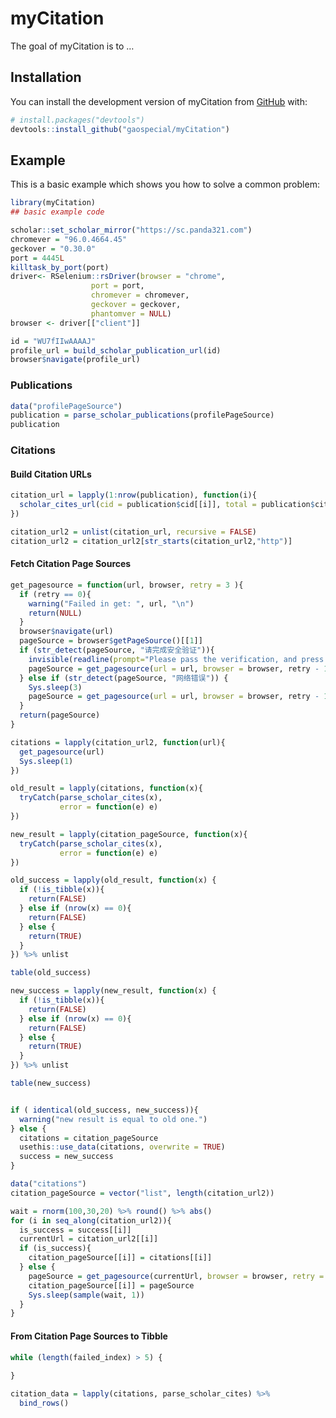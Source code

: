 
<!-- README.md is generated from README.Rmd. Please edit that file -->

# myCitation

<!-- badges: start -->
<!-- badges: end -->

The goal of myCitation is to …

## Installation

You can install the development version of myCitation from
[GitHub](https://github.com/) with:

``` r
# install.packages("devtools")
devtools::install_github("gaospecial/myCitation")
```

## Example

This is a basic example which shows you how to solve a common problem:

``` r
library(myCitation)
## basic example code

scholar::set_scholar_mirror("https://sc.panda321.com")
chromever = "96.0.4664.45"
geckover = "0.30.0"
port = 4445L
killtask_by_port(port)
driver<- RSelenium::rsDriver(browser = "chrome",
                  port = port,
                  chromever = chromever,
                  geckover = geckover,
                  phantomver = NULL)
browser <- driver[["client"]]

id = "WU7fIIwAAAAJ"
profile_url = build_scholar_publication_url(id)
browser$navigate(profile_url)
```

### Publications

``` r
data("profilePageSource")
publication = parse_scholar_publications(profilePageSource)
publication
```

### Citations

#### Build Citation URLs

``` r
citation_url = lapply(1:nrow(publication), function(i){
  scholar_cites_url(cid = publication$cid[[i]], total = publication$cites[[i]])
})

citation_url2 = unlist(citation_url, recursive = FALSE) 
citation_url2 = citation_url2[str_starts(citation_url2,"http")]
```

#### Fetch Citation Page Sources

``` r
get_pagesource = function(url, browser, retry = 3 ){
  if (retry == 0){
    warning("Failed in get: ", url, "\n")
    return(NULL)
  } 
  browser$navigate(url)
  pageSource = browser$getPageSource()[[1]]
  if (str_detect(pageSource, "请完成安全验证")){
    invisible(readline(prompt="Please pass the verification, and press [enter] to continue"))
    pageSource = get_pagesource(url = url, browser = browser, retry - 1) 
  } else if (str_detect(pageSource, "网络错误")) {
    Sys.sleep(3)
    pageSource = get_pagesource(url = url, browser = browser, retry - 1) 
  }
  return(pageSource)
}
```

``` r
citations = lapply(citation_url2, function(url){
  get_pagesource(url)
  Sys.sleep(1)
})
```

``` r
old_result = lapply(citations, function(x){
  tryCatch(parse_scholar_cites(x),
           error = function(e) e)
})

new_result = lapply(citation_pageSource, function(x){
  tryCatch(parse_scholar_cites(x),
           error = function(e) e)
})

old_success = lapply(old_result, function(x) {
  if (!is_tibble(x)){
    return(FALSE)
  } else if (nrow(x) == 0){
    return(FALSE)
  } else {
    return(TRUE)
  }
}) %>% unlist

table(old_success)

new_success = lapply(new_result, function(x) {
  if (!is_tibble(x)){
    return(FALSE)
  } else if (nrow(x) == 0){
    return(FALSE)
  } else {
    return(TRUE)
  }
}) %>% unlist

table(new_success)


if ( identical(old_success, new_success)){
  warning("new result is equal to old one.")
} else {
  citations = citation_pageSource
  usethis::use_data(citations, overwrite = TRUE)
  success = new_success
}
```

``` r
data("citations")
citation_pageSource = vector("list", length(citation_url2))
```

``` r
wait = rnorm(100,30,20) %>% round() %>% abs()
for (i in seq_along(citation_url2)){
  is_success = success[[i]]
  currentUrl = citation_url2[[i]]
  if (is_success){
    citation_pageSource[[i]] = citations[[i]]
  } else {
    pageSource = get_pagesource(currentUrl, browser = browser, retry = 3)
    citation_pageSource[[i]] = pageSource
    Sys.sleep(sample(wait, 1))
  }
}
```

#### From Citation Page Sources to Tibble

``` r
while (length(failed_index) > 5) {
  
}

citation_data = lapply(citations, parse_scholar_cites) %>%
  bind_rows()
```
